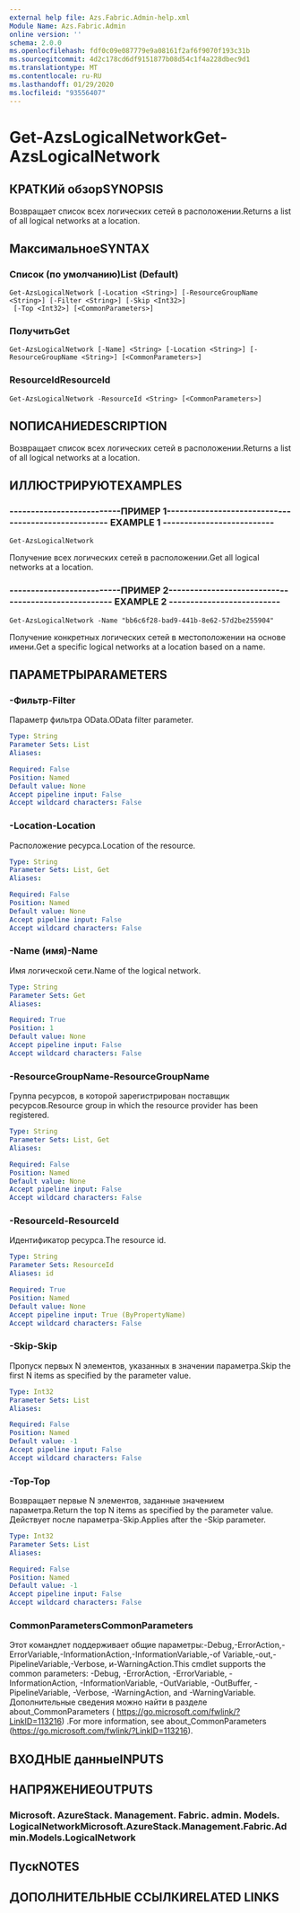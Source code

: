 ```yaml
---
external help file: Azs.Fabric.Admin-help.xml
Module Name: Azs.Fabric.Admin
online version: ''
schema: 2.0.0
ms.openlocfilehash: fdf0c09e087779e9a08161f2af6f9070f193c31b
ms.sourcegitcommit: 4d2c178cd6df9151877b08d54c1f4a228dbec9d1
ms.translationtype: MT
ms.contentlocale: ru-RU
ms.lasthandoff: 01/29/2020
ms.locfileid: "93556407"
---
```

# <span data-ttu-id="147a3-101">Get-AzsLogicalNetwork</span><span class="sxs-lookup"><span data-stu-id="147a3-101">Get-AzsLogicalNetwork</span></span>

## <span data-ttu-id="147a3-102">КРАТКИй обзор</span><span class="sxs-lookup"><span data-stu-id="147a3-102">SYNOPSIS</span></span>
<span data-ttu-id="147a3-103">Возвращает список всех логических сетей в расположении.</span><span class="sxs-lookup"><span data-stu-id="147a3-103">Returns a list of all logical networks at a location.</span></span>

## <span data-ttu-id="147a3-104">Максимальное</span><span class="sxs-lookup"><span data-stu-id="147a3-104">SYNTAX</span></span>

### <span data-ttu-id="147a3-105">Список (по умолчанию)</span><span class="sxs-lookup"><span data-stu-id="147a3-105">List (Default)</span></span>
```
Get-AzsLogicalNetwork [-Location <String>] [-ResourceGroupName <String>] [-Filter <String>] [-Skip <Int32>]
 [-Top <Int32>] [<CommonParameters>]
```

### <span data-ttu-id="147a3-106">Получить</span><span class="sxs-lookup"><span data-stu-id="147a3-106">Get</span></span>
```
Get-AzsLogicalNetwork [-Name] <String> [-Location <String>] [-ResourceGroupName <String>] [<CommonParameters>]
```

### <span data-ttu-id="147a3-107">ResourceId</span><span class="sxs-lookup"><span data-stu-id="147a3-107">ResourceId</span></span>
```
Get-AzsLogicalNetwork -ResourceId <String> [<CommonParameters>]
```

## <span data-ttu-id="147a3-108">NОПИСАНИЕ</span><span class="sxs-lookup"><span data-stu-id="147a3-108">DESCRIPTION</span></span>
<span data-ttu-id="147a3-109">Возвращает список всех логических сетей в расположении.</span><span class="sxs-lookup"><span data-stu-id="147a3-109">Returns a list of all logical networks at a location.</span></span>

## <span data-ttu-id="147a3-110">ИЛЛЮСТРИРУЮТ</span><span class="sxs-lookup"><span data-stu-id="147a3-110">EXAMPLES</span></span>

### <span data-ttu-id="147a3-111">--------------------------ПРИМЕР 1--------------------------</span><span class="sxs-lookup"><span data-stu-id="147a3-111">-------------------------- EXAMPLE 1 --------------------------</span></span>
```
Get-AzsLogicalNetwork
```

<span data-ttu-id="147a3-112">Получение всех логических сетей в расположении.</span><span class="sxs-lookup"><span data-stu-id="147a3-112">Get all logical networks at a location.</span></span>

### <span data-ttu-id="147a3-113">--------------------------ПРИМЕР 2--------------------------</span><span class="sxs-lookup"><span data-stu-id="147a3-113">-------------------------- EXAMPLE 2 --------------------------</span></span>
```
Get-AzsLogicalNetwork -Name "bb6c6f28-bad9-441b-8e62-57d2be255904"
```

<span data-ttu-id="147a3-114">Получение конкретных логических сетей в местоположении на основе имени.</span><span class="sxs-lookup"><span data-stu-id="147a3-114">Get a specific logical networks at a location based on a name.</span></span>

## <span data-ttu-id="147a3-115">ПАРАМЕТРЫ</span><span class="sxs-lookup"><span data-stu-id="147a3-115">PARAMETERS</span></span>

### <span data-ttu-id="147a3-116">-Фильтр</span><span class="sxs-lookup"><span data-stu-id="147a3-116">-Filter</span></span>
<span data-ttu-id="147a3-117">Параметр фильтра OData.</span><span class="sxs-lookup"><span data-stu-id="147a3-117">OData filter parameter.</span></span>

```yaml
Type: String
Parameter Sets: List
Aliases: 

Required: False
Position: Named
Default value: None
Accept pipeline input: False
Accept wildcard characters: False
```

### <span data-ttu-id="147a3-118">-Location</span><span class="sxs-lookup"><span data-stu-id="147a3-118">-Location</span></span>
<span data-ttu-id="147a3-119">Расположение ресурса.</span><span class="sxs-lookup"><span data-stu-id="147a3-119">Location of the resource.</span></span>

```yaml
Type: String
Parameter Sets: List, Get
Aliases: 

Required: False
Position: Named
Default value: None
Accept pipeline input: False
Accept wildcard characters: False
```

### <span data-ttu-id="147a3-120">-Name (имя)</span><span class="sxs-lookup"><span data-stu-id="147a3-120">-Name</span></span>
<span data-ttu-id="147a3-121">Имя логической сети.</span><span class="sxs-lookup"><span data-stu-id="147a3-121">Name of the logical network.</span></span>

```yaml
Type: String
Parameter Sets: Get
Aliases: 

Required: True
Position: 1
Default value: None
Accept pipeline input: False
Accept wildcard characters: False
```

### <span data-ttu-id="147a3-122">-ResourceGroupName</span><span class="sxs-lookup"><span data-stu-id="147a3-122">-ResourceGroupName</span></span>
<span data-ttu-id="147a3-123">Группа ресурсов, в которой зарегистрирован поставщик ресурсов.</span><span class="sxs-lookup"><span data-stu-id="147a3-123">Resource group in which the resource provider has been registered.</span></span>

```yaml
Type: String
Parameter Sets: List, Get
Aliases: 

Required: False
Position: Named
Default value: None
Accept pipeline input: False
Accept wildcard characters: False
```

### <span data-ttu-id="147a3-124">-ResourceId</span><span class="sxs-lookup"><span data-stu-id="147a3-124">-ResourceId</span></span>
<span data-ttu-id="147a3-125">Идентификатор ресурса.</span><span class="sxs-lookup"><span data-stu-id="147a3-125">The resource id.</span></span>

```yaml
Type: String
Parameter Sets: ResourceId
Aliases: id

Required: True
Position: Named
Default value: None
Accept pipeline input: True (ByPropertyName)
Accept wildcard characters: False
```

### <span data-ttu-id="147a3-126">-Skip</span><span class="sxs-lookup"><span data-stu-id="147a3-126">-Skip</span></span>
<span data-ttu-id="147a3-127">Пропуск первых N элементов, указанных в значении параметра.</span><span class="sxs-lookup"><span data-stu-id="147a3-127">Skip the first N items as specified by the parameter value.</span></span>

```yaml
Type: Int32
Parameter Sets: List
Aliases: 

Required: False
Position: Named
Default value: -1
Accept pipeline input: False
Accept wildcard characters: False
```

### <span data-ttu-id="147a3-128">-Top</span><span class="sxs-lookup"><span data-stu-id="147a3-128">-Top</span></span>
<span data-ttu-id="147a3-129">Возвращает первые N элементов, заданные значением параметра.</span><span class="sxs-lookup"><span data-stu-id="147a3-129">Return the top N items as specified by the parameter value.</span></span>
<span data-ttu-id="147a3-130">Действует после параметра-Skip.</span><span class="sxs-lookup"><span data-stu-id="147a3-130">Applies after the -Skip parameter.</span></span>

```yaml
Type: Int32
Parameter Sets: List
Aliases: 

Required: False
Position: Named
Default value: -1
Accept pipeline input: False
Accept wildcard characters: False
```

### <span data-ttu-id="147a3-131">CommonParameters</span><span class="sxs-lookup"><span data-stu-id="147a3-131">CommonParameters</span></span>
<span data-ttu-id="147a3-132">Этот командлет поддерживает общие параметры:-Debug,-ErrorAction,-ErrorVariable,-InformationAction,-InformationVariable,-of Variable,-out,-PipelineVariable,-Verbose, и-WarningAction.</span><span class="sxs-lookup"><span data-stu-id="147a3-132">This cmdlet supports the common parameters: -Debug, -ErrorAction, -ErrorVariable, -InformationAction, -InformationVariable, -OutVariable, -OutBuffer, -PipelineVariable, -Verbose, -WarningAction, and -WarningVariable.</span></span> <span data-ttu-id="147a3-133">Дополнительные сведения можно найти в разделе about_CommonParameters ( https://go.microsoft.com/fwlink/?LinkID=113216) .</span><span class="sxs-lookup"><span data-stu-id="147a3-133">For more information, see about_CommonParameters (https://go.microsoft.com/fwlink/?LinkID=113216).</span></span>

## <span data-ttu-id="147a3-134">ВХОДНЫЕ данные</span><span class="sxs-lookup"><span data-stu-id="147a3-134">INPUTS</span></span>

## <span data-ttu-id="147a3-135">НАПРЯЖЕНИЕ</span><span class="sxs-lookup"><span data-stu-id="147a3-135">OUTPUTS</span></span>

### <span data-ttu-id="147a3-136">Microsoft. AzureStack. Management. Fabric. admin. Models. LogicalNetwork</span><span class="sxs-lookup"><span data-stu-id="147a3-136">Microsoft.AzureStack.Management.Fabric.Admin.Models.LogicalNetwork</span></span>

## <span data-ttu-id="147a3-137">Пуск</span><span class="sxs-lookup"><span data-stu-id="147a3-137">NOTES</span></span>

## <span data-ttu-id="147a3-138">ДОПОЛНИТЕЛЬНЫЕ ССЫЛКИ</span><span class="sxs-lookup"><span data-stu-id="147a3-138">RELATED LINKS</span></span>

